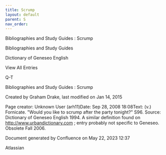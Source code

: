 ```yaml
---
title: Scrump
layout: default
parent: S
nav_order:
---
```


Bibliographies and Study Guides : Scrump

Bibliographies and Study Guides

Dictionary of Geneseo English

View All Entries

Q-T

Bibliographies and Study Guides : Scrump

Created by  Graham Drake, last modified on Jan 14, 2015

Page creator: Unknown User (arh11)Date: Sep 28, 2008 18:08Text: (v.) Fornicate. &quot;Would you like to scrump after the party tonight?&quot; S96. Source: Dictionary of Geneseo English 1994. A similar definition found on http://www.urbandictionary.com ; entry probably not specific to Geneseo. Obsolete Fall 2006.

Document generated by Confluence on May 22, 2023 12:37

Atlassian
